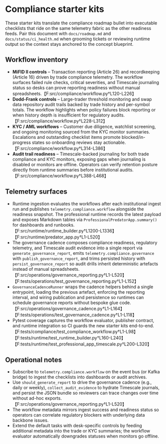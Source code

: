 # Compliance starter kits

These starter kits translate the compliance roadmap bullet into executable checklists
that ride on the same telemetry fabric as the other readiness feeds. Pair this document
with `docs/roadmap.md` and `docs/status/ci_health.md` when grooming tickets or reviewing
runtime output so the context stays anchored to the concept blueprint.

## Workflow inventory

- **MiFID II controls** – Transaction reporting (Article 26) and recordkeeping
  (Article 16) driven by trade compliance telemetry. The workflow surfaces failed
  rule checks, critical severities, and Timescale journaling status so desks can
  prove reporting readiness without manual spreadsheets.【F:src/compliance/workflow.py†L120-L226】
- **Dodd-Frank controls** – Large-trader threshold monitoring and swap data
  repository audit trails backed by trade history and per-symbol totals. The
  workflow highlights when policy failures block reporting or when history depth
  is insufficient for regulatory audits.【F:src/compliance/workflow.py†L228-L312】
- **KYC / AML workflows** – Customer due diligence, watchlist screening, and
  ongoing monitoring sourced from the KYC monitor summaries. Escalations and
  outstanding checklist items promote blocked/in-progress states so onboarding
  reviews stay actionable.【F:src/compliance/workflow.py†L314-L386】
- **Audit trail readiness** – Timescale-backed journaling for both trade compliance
  and KYC monitors, exposing gaps when journaling is disabled or monitors are
  offline. Operators can verify retention posture directly from runtime summaries
  before institutional audits.【F:src/compliance/workflow.py†L388-L468】

## Telemetry surfaces

- Runtime ingestion evaluates the workflows after each institutional ingest run and
  publishes `telemetry.compliance.workflow` alongside the readiness snapshot.
  The professional runtime records the latest payload and exposes Markdown tables
  via `ProfessionalPredatorApp.summary()` for dashboards and runbooks.【F:src/runtime/runtime_builder.py†L1200-L1336】【F:src/runtime/predator_app.py†L1-L520】
- The governance cadence composes compliance readiness, regulatory telemetry, and
  Timescale audit evidence into a single report via `generate_governance_report`,
  emits `telemetry.compliance.governance` with `publish_governance_report`, and
  trims persisted history with `persist_governance_report` so audit drills inherit
  deterministic artefacts instead of manual spreadsheets.【F:src/operations/governance_reporting.py†L1-L520】【F:tests/operations/test_governance_reporting.py†L1-L152】
- `GovernanceCadenceRunner` wraps the cadence helpers behind a single entrypoint,
  loading the previous artefact, enforcing the reporting interval, and wiring
  publication and persistence so runtimes can schedule governance reports without
  bespoke glue code.【F:src/operations/governance_cadence.py†L1-L164】【F:tests/operations/test_governance_cadence.py†L1-L118】
- Pytest coverage captures the workflow evaluator, publisher contract, and runtime
  integration so CI guards the new starter kits end-to-end.【F:tests/compliance/test_compliance_workflow.py†L1-L98】【F:tests/runtime/test_runtime_builder.py†L160-L240】【F:tests/runtime/test_professional_app_timescale.py†L200-L320】

## Operational notes

- Subscribe to `telemetry.compliance.workflow` on the event bus (or Kafka bridge)
  to ingest the checklists into dashboards or audit archives.
- Use `should_generate_report` to drive the governance cadence (e.g., daily or
  weekly), `collect_audit_evidence` to hydrate Timescale journals, and persist the
  JSON bundle so reviewers can trace changes over time without ad-hoc exports.
  【F:src/operations/governance_reporting.py†L1-L520】
- The workflow metadata mirrors ingest success and readiness status so operators
  can correlate regulatory blockers with underlying data backbone issues.
- Extend the default tasks with desk-specific controls by feeding additional
  metadata into the trade or KYC summaries; the workflow evaluator automatically
  downgrades statuses when monitors go offline.
